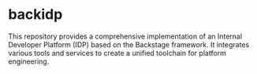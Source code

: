 # backidp
This repository provides a comprehensive implementation of an Internal Developer Platform (IDP) based on the Backstage framework. It integrates various tools and services to create a unified toolchain for platform engineering.
